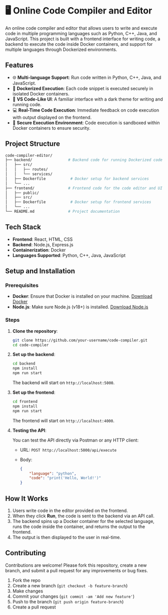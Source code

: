 # 🖥️ Online Code Compiler and Editor

An online code compiler and editor that allows users to write and execute code in multiple programming languages such as Python, C++, Java, and JavaScript. This project is built with a frontend interface for writing code, a backend to execute the code inside Docker containers, and support for multiple languages through Dockerized environments.

## Features

- 🌐 **Multi-language Support**: Run code written in Python, C++, Java, and JavaScript.
- 🚀 **Dockerized Execution**: Each code snippet is executed securely in isolated Docker containers.
- 🎨 **VS Code-Like UI**: A familiar interface with a dark theme for writing and running code.
- 💻 **Real-Time Code Execution**: Immediate feedback on code execution with output displayed on the frontend.
- 🔐 **Secure Execution Environment**: Code execution is sandboxed within Docker containers to ensure security.

## Project Structure

```bash
code-compiler-editor/
├── backend/                # Backend code for running Dockerized code execution
│   ├── src/
│   │   ├── routes/
│   │   └── services/
│   ├── Dockerfile           # Docker setup for backend services
│   └── ...
├── frontend/               # Frontend code for the code editor and UI
│   ├── public/
│   ├── src/
│   ├── Dockerfile           # Docker setup for frontend services
│   └── ...
└── README.md               # Project documentation
```

## Tech Stack

- **Frontend**: React, HTML, CSS
- **Backend**: Node.js, Express.js
- **Containerization**: Docker
- **Languages Supported**: Python, C++, Java, JavaScript

## Setup and Installation

### Prerequisites

- **Docker**: Ensure that Docker is installed on your machine. [Download Docker](https://www.docker.com/get-started)
- **Node.js**: Make sure Node.js (v18+) is installed. [Download Node.js](https://nodejs.org)

### Steps

1. **Clone the repository**:

   ```bash
   git clone https://github.com/your-username/code-compiler.git
   cd code-compiler
   ```

2. **Set up the backend**:

   ```bash
   cd backend
   npm install
   npm run start
   ```

   The backend will start on `http://localhost:5000`.

3. **Set up the frontend**:

   ```bash
   cd frontend
   npm install
   npm run start
   ```

   The frontend will start on `http://localhost:4000`.

4. **Testing the API**:

   You can test the API directly via Postman or any HTTP client:

   - URL: `POST http://localhost:5000/api/execute`
   - Body:

     ```json
     {
         "language": "python",
         "code": "print('Hello, World!')"
     }
     ```

## How It Works

1. Users write code in the editor provided on the frontend.
2. When they click **Run**, the code is sent to the backend via an API call.
3. The backend spins up a Docker container for the selected language, runs the code inside the container, and returns the output to the frontend.
4. The output is then displayed to the user in real-time.


## Contributing

Contributions are welcome! Please fork this repository, create a new branch, and submit a pull request for any improvements or bug fixes.

1. Fork the repo
2. Create a new branch (`git checkout -b feature-branch`)
3. Make changes
4. Commit your changes (`git commit -am 'Add new feature'`)
5. Push to the branch (`git push origin feature-branch`)
6. Create a pull request
